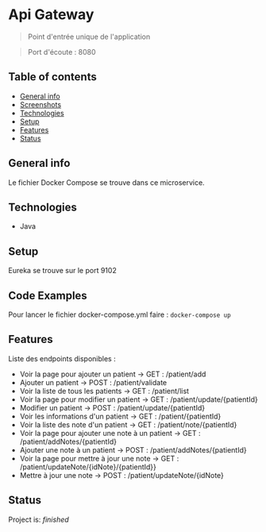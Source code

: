 # Api Gateway
> Point d'entrée unique de l'application

> Port d'écoute : 8080

## Table of contents
* [General info](#general-info)
* [Screenshots](#screenshots)
* [Technologies](#technologies)
* [Setup](#setup)
* [Features](#features)
* [Status](#status)


## General info
Le fichier Docker Compose se trouve dans ce microservice.


## Technologies
* Java


## Setup
Eureka se trouve sur le port 9102

## Code Examples
Pour lancer le fichier docker-compose.yml faire :
`docker-compose up`

## Features
Liste des endpoints disponibles :
* Voir la page pour ajouter un patient -> GET : /patient/add
* Ajouter un patient -> POST : /patient/validate
* Voir la liste de tous les patients -> GET : /patient/list
* Voir la page pour modifier un patient -> GET : /patient/update/{patientId}
* Modifier un patient -> POST : /patient/update/{patientId}
* Voir les informations d'un patient -> GET : /patient/{patientId}
* Voir la liste des note d'un patient -> GET : /patient/note/{patientId}
* Voir la page pour ajouter une note à un patient -> GET : /patient/addNotes/{patientId}
* Ajouter une note à un patient -> POST : /patient/addNotes/{patientId}
* Voir la page pour mettre à jour une note -> GET : /patient/updateNote/{idNote}/{patientId}}
* Mettre à jour une note -> POST : /patient/updateNote/{idNote}

## Status
Project is: _finished_

